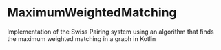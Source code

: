 # MaximumWeightedMatching
Implementation of the Swiss Pairing system using an algorithm that finds the maximum weighted matching in a graph in Kotlin
